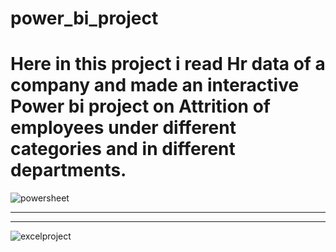 # power_bi_project

# Here in this project i read Hr data of a company and made an interactive Power bi project on Attrition of employees under different categories and in different departments.

![powersheet](https://github.com/princekumar-95/power_bi_project/assets/107292660/f9757a6a-6736-42bf-9dd8-847985a04070)

----------------------------------------------------------------------------------------------------------
----------------------------------------------------------------------------------------------------------

![excelproject](https://github.com/princekumar-95/power_bi_project/assets/107292660/556ccf7d-a369-4985-95e0-a37aa4db6f68)



